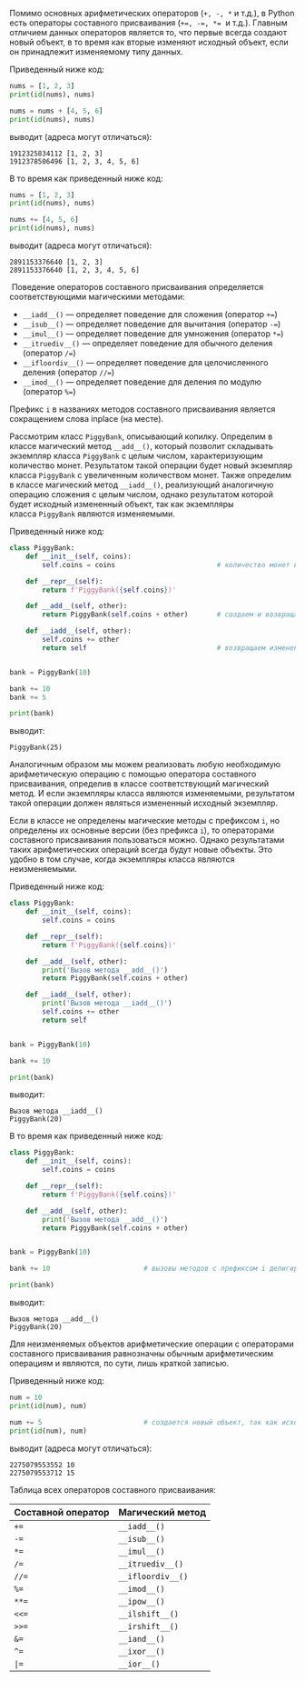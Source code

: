 

Помимо основных арифметических операторов (`+, -, *` и т.д.), в Python есть операторы составного присваивания (`+=, -=, *=`  и т.д.). Главным отличием данных операторов является то, что первые всегда создают новый объект, в то время как вторые изменяют исходный объект, если он принадлежит изменяемому типу данных.

Приведенный ниже код:

```python
nums = [1, 2, 3]
print(id(nums), nums)

nums = nums + [4, 5, 6]
print(id(nums), nums)
```

выводит (адреса могут отличаться):

```no-highlight
1912325834112 [1, 2, 3]
1912378506496 [1, 2, 3, 4, 5, 6]
```

В то время как приведенный ниже код:

```python
nums = [1, 2, 3]
print(id(nums), nums)

nums += [4, 5, 6]
print(id(nums), nums)
```

выводит (адреса могут отличаться):

```no-highlight
2891153376640 [1, 2, 3]
2891153376640 [1, 2, 3, 4, 5, 6]
```

 Поведение операторов составного присваивания определяется соответствующими магическими методами:

- `__iadd__()` — определяет поведение для сложения (оператор `+=`)
- `__isub__()` — определяет поведение для вычитания (оператор `-=`)
- `__imul__()` — определяет поведение для умножения (оператор `*=`)
- `__itruediv__()` — определяет поведение для обычного деления (оператор `/=`)
- `__ifloordiv__()` — определяет поведение для целочисленного деления (оператор `//=`)
- `__imod__()` — определяет поведение для деления по модулю (оператор `%=`)

Префикс `i` в названиях методов составного присваивания является сокращением слова inplace (на месте).

Рассмотрим класс `PiggyBank`, описывающий копилку. Определим в классе магический метод `__add__()`, который позволит складывать экземпляр класса `PiggyBank` с целым числом, характеризующим количество монет. Результатом такой операции будет новый экземпляр класса `PiggyBank` с увеличенным количеством монет. Также определим в классе магический метод `__iadd__()`, реализующий аналогичную операцию сложения с целым числом, однако результатом которой будет исходный измененный объект, так как экземпляры класса `PiggyBank` являются изменяемыми.

Приведенный ниже код:

```python
class PiggyBank:
    def __init__(self, coins):
        self.coins = coins                         # количество монет в копилке

    def __repr__(self):
        return f'PiggyBank({self.coins})'

    def __add__(self, other):
        return PiggyBank(self.coins + other)       # создаем и возвращаем новый объект

    def __iadd__(self, other):
        self.coins += other
        return self                                # возвращаем измененный объект


bank = PiggyBank(10)

bank += 10
bank += 5

print(bank)
```

выводит:

```no-highlight
PiggyBank(25)
```

Аналогичным образом мы можем реализовать любую необходимую арифметическую операцию с помощью оператора составного присваивания, определив в классе соответствующий магический метод. И если экземпляры класса являются изменяемыми, результатом такой операции должен являться измененный исходный экземпляр.

Если в классе не определены магические методы с префиксом `i`, но определены их основные версии (без префикса `i`), то операторами составного присваивания пользоваться можно. Однако результатами таких арифметических операций всегда будут новые объекты. Это удобно в том случае, когда экземпляры класса являются неизменяемыми.

Приведенный ниже код:

```python
class PiggyBank:
    def __init__(self, coins):
        self.coins = coins

    def __repr__(self):
        return f'PiggyBank({self.coins})'

    def __add__(self, other):
        print('Вызов метода __add__()')
        return PiggyBank(self.coins + other)

    def __iadd__(self, other):
        print('Вызов метода __iadd__()')
        self.coins += other
        return self


bank = PiggyBank(10)

bank += 10

print(bank)
```

выводит:

```no-highlight
Вызов метода __iadd__()
PiggyBank(20)
```

В то время как приведенный ниже код:

```python
class PiggyBank:
    def __init__(self, coins):
        self.coins = coins

    def __repr__(self):
        return f'PiggyBank({self.coins})'

    def __add__(self, other):
        print('Вызов метода __add__()')
        return PiggyBank(self.coins + other)


bank = PiggyBank(10)

bank += 10                       # вызовы методов с префиксом i делигируются их основным версиям

print(bank)
```

выводит:

```no-highlight
Вызов метода __add__()
PiggyBank(20)
```

Для неизменяемых объектов арифметические операции с операторами составного присваивания равнозначны обычным арифметическим операциям и являются, по сути, лишь краткой записью.

Приведенный ниже код:

```python
num = 10
print(id(num), num)

num += 5                         # создается новый объект, так как исходный является неизменямым
print(id(num), num)
```

выводит (адреса могут отличаться):

```no-highlight
2275079553552 10
2275079553712 15
```

Таблица всех операторов составного присваивания:

|Составной оператор|Магический метод|
|---|---|
|`+=`|`__iadd__()`|
|`-=`|`__isub__()`|
|`*=`|`__imul__()`|
|`/=`|`__itruediv__()`|
|`//=`|`__ifloordiv__()`|
|`%=`|`__imod__()`|
|`**=`|`__ipow__()`|
|`<<=`|`__ilshift__()`|
|`>>=`|`__irshift__()`|
|`&=`|`__iand__()`|
|`^=`|`__ixor__()`|
|`\|=`|`__ior__()`|